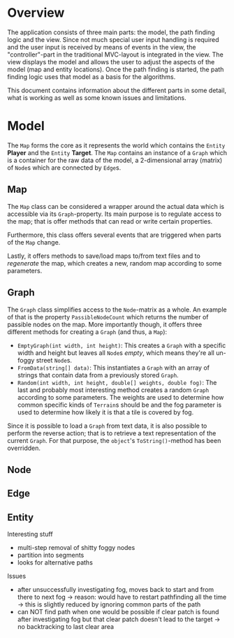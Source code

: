# Overview
The application consists of three main parts: the model, the path finding logic and the view. Since not much special user input handling is required and the user input is received by means of events in the view, the "controller"-part in the traditional
MVC-layout is integrated in the view. The view displays the model and allows the user to adjust the aspects of the model (map and entity locations). Once the path finding is started, the path finding logic uses that model as a basis for the algorithms.

This document contains information about the different parts in some detail, what is working as well as some known issues and limitations.

# Model
The `Map` forms the core as it represents the world which contains the `Entity` __Player__ and the `Entity` __Target__. The `Map` contains an instance of a `Graph` which is a container for the raw data of the model, a 2-dimensional array (matrix) of `Node`s
which are connected by `Edge`s.

## Map
The `Map` class can be considered a wrapper around the actual data which is accessible via its `Graph`-property. Its main purpose is to regulate access to the map; that is offer methods that can read or write certain properties.

Furthermore, this class
offers several events that are triggered when parts of the `Map` change.

Lastly, it offers methods to save/load maps to/from text files and to _regenerate_ the map, which creates a new, random map according to some parameters.

## Graph
The `Graph` class simplifies access to the `Node`-matrix as a whole. An example of that is the property `PassibleNodeCount` which returns the number of passible nodes on the map. More importantly though, it offers three different methods for creating a `Graph` (and thus, a `Map`):
- `EmptyGraph(int width, int height)`: This creates a `Graph` with a specific width and height but leaves all `Node`s _empty_, which means they're all un-foggy street `Node`s.
- `FromData(string[] data)`: This instantiates a `Graph` with an array of strings that contain data from a previously stored `Graph`.
- `Random(int width, int height, double[] weights, double fog)`: The last and probably most interesting method creates a random `Graph` according to some parameters. The weights are used to determine how common specific kinds of `Terrain`s should be and the fog parameter is used to determine how likely it is that a tile is covered by fog.

Since it is possible to load a `Graph` from text data, it is also possible to perform the reverse action; that is to retrieve a text representation of the current `Graph`. For that purpose, the `object`'s `ToString()`-method has been overridden.

## Node

## Edge

## Entity


Interesting stuff
- multi-step removal of shitty foggy nodes
- partition into segments
- looks for alternative paths

Issues
- after unsuccessfully investigating fog, moves back to start and from there to next fog
 -> reason: would have to restart pathfinding all the time
 -> this is slightly reduced by ignoring common parts of the path
- can NOT find path when one would be possible if clear patch is found after investigating fog but that clear patch doesn't lead to the target
 -> no backtracking to last clear area
